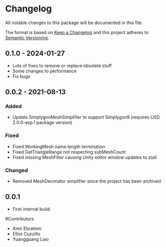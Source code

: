 # Changelog
All notable changes to this package will be documented in this file.

The format is based on [Keep a Changelog](http://keepachangelog.com/en/1.0.0/)
and this project adheres to [Semantic Versioning](http://semver.org/spec/v2.0.0.html).

## 0.1.0 - 2024-01-27
- Lots of fixes to remove or replace obsolete stuff
- Some changes to performance
- Fix bugs

## 0.0.2 - 2021-08-13
### Added
- Update SimplygonMeshSimplifier to support Simplygon9 (requires USD 2.0.0-exp.1 package version)

### Fixed
- Fixed WorkingMesh name length termination
- Fixed GetTriangleRange not respecting subMeshCount
- Fixed missing MeshFilter causing Unity editor window updates to stall

### Changed
- Removed MeshDecimator simplifier since the project has been archived

## 0.0.1
- First internal build.

#Contributors
- Amir Ebrahimi
- Elliot Cuzzillo
- Yuangguang Liao